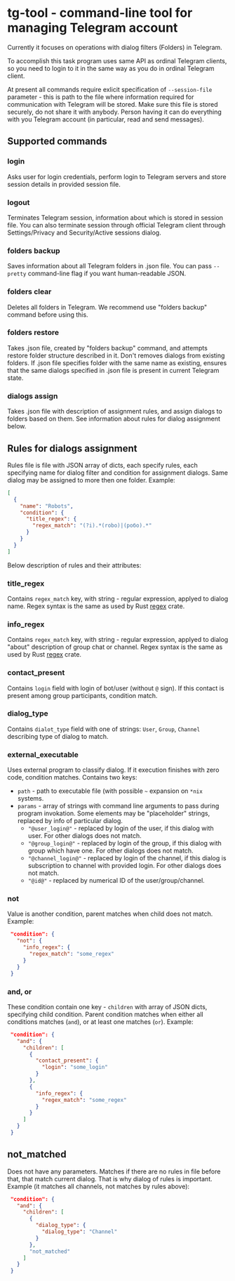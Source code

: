 # tg-tool - command-line tool for managing Telegram account

Currently it focuses on operations with dialog filters (Folders) in Telegram.

To accomplish this task program uses same API as ordinal Telegram clients, so you need to login to it in the same way as you do in ordinal Telegram client.

At present all commands require exlicit specification of `--session-file` parameter - this is path to the file where information required for communication with Telegram will be stored. Make sure this file is stored securely, do not share it with anybody. Person having it can do everything with you Telegram account (in particular, read and send messages).

## Supported commands

### login
Asks user for login credentials, perform login to Telegram servers and store session details in provided session file.

### logout
Terminates Telegram session, information about which is stored in session file. You can also terminate session through official Telegram client through Settings/Privacy and Security/Active sessions dialog.

### folders backup
Saves information about all Telegram folders in .json file. You can pass `--pretty` command-line flag if you want human-readable JSON.

### folders clear
Deletes all folders in Telegram. We recommend use "folders backup" command before using this.

### folders restore
Takes .json file, created by "folders backup" command, and attempts restore folder structure described in it. Don't removes dialogs from existing folders. If .json file specifies folder with the same name as existing, ensures that the same dialogs specified in .json file is present in current Telegram state.

### dialogs assign
Takes .json file with description of assignment rules, and assign dialogs to folders based on them. See information about rules for dialog assignment below.

## Rules for dialogs assignment
Rules file is file with JSON array of dicts, each specify rules, each specifying name for dialog filter and condition for assignment dialogs. Same dialog may be assigned to more then one folder.
Example:
```json
[
  {
    "name": "Robots",
    "condition": {
      "title_regex": {
        "regex_match": "(?i).*(robo)|(робо).*"
      }
    }
  }
]
```
Below description of rules and their attributes:

### title_regex
 Contains `regex_match` key, with string - regular expression, applyed to dialog name. Regex syntax is the same as used by Rust [regex](https://docs.rs/regex/latest/regex/) crate.

### info_regex
 Contains `regex_match` key, with string - regular expression, applyed to dialog "about" description of group chat or channel. Regex syntax is the same as used by Rust [regex](https://docs.rs/regex/latest/regex/) crate.

### contact_present
 Contains `login` field with login of bot/user (without `@` sign). If this contact is present among group participants, condition match.

### dialog_type
 Contains `dialot_type` field with one of strings: `User`, `Group`, `Channel` describing type of dialog to match.

### external_executable
 Uses external program to classify dialog. If it execution finishes with zero code, condition matches.
 Contains two keys:
 - `path` - path to executable file (with possible `~` expansion on `*nix` systems.
 - `params` - array of strings with command line arguments to pass during program invokation. Some elements may be "placeholder" strings, replaced by info of particular dialog.
     - `"@user_login@"` - replaced by login of the user, if this dialog with user. For other dialogs does not match.
     - `"@group_login@"` - replaced by login of the group, if this dialog with group which have one. For other dialogs does not match.
     - `"@channel_login@"` - replaced by login of the channel, if this dialog is subscription to channel with provided login. For other dialogs does not match.
     - `"@id@"` - replaced by numerical ID of the user/group/channel.

### not
 Value is another condition, parent matches when child does not match.
 Example:
 ```json
  "condition": {
    "not": {
      "info_regex": {
        "regex_match": "some_regex"
      }
    }
  }
 ```

### and, or
 These condition contain one key - `children` with array of JSON dicts, specifying child condition. Parent condition matches when either all conditions matches (`and`), or at least one matches (`or`).
 Example:
 ```json
  "condition": {
    "and": {
      "children": [
        {
          "contact_present": {
            "login": "some_login"
          }
        },
        {
          "info_regex": {
            "regex_match": "some_regex"
          }
        }
      ]
    }
  }
 ```
## not_matched
 Does not have any parameters. Matches if there are no rules in file before that, that match current dialog. That is why dialog of rules is important.
 Example (it matches all channels, not matches by rules above):
 ```json
  "condition": {
    "and": {
      "children": [
        {
          "dialog_type": {
            "dialog_type": "Channel"
          }
        },
        "not_matched"
      ]
    }
  }
 ```
